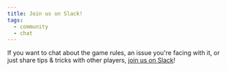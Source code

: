 ```yaml
---
title: Join us on Slack!
tags:
  - community
  - chat
---
```


If you want to chat about the game rules, an issue you're facing with it, or just share tips & tricks with other players, [join us on Slack](https://esviji-slack.herokuapp.com/)!

<script async defer src="https://esviji-slack.herokuapp.com/slackin.js?large"></script>

